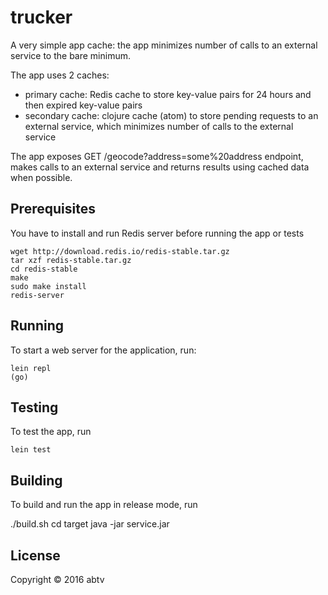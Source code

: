 # trucker

A very simple app cache: the app minimizes number of calls to an external service to the bare minimum.

The app uses 2 caches:
- primary cache: Redis cache to store key-value pairs for 24 hours and then expired key-value pairs
- secondary cache: clojure cache (atom) to store pending requests to an external service, which minimizes number of calls to the external service

The app exposes GET /geocode?address=some%20address endpoint, makes calls to an external service and returns results using cached data when possible.

## Prerequisites

You have to install and run Redis server before running the app or tests

```
wget http://download.redis.io/redis-stable.tar.gz
tar xzf redis-stable.tar.gz
cd redis-stable
make
sudo make install
redis-server
```

## Running

To start a web server for the application, run:

    lein repl
    (go)

## Testing

To test the app, run

    lein test

## Building

To build and run the app in release mode, run

   ./build.sh
   cd target
   java -jar service.jar

## License

Copyright © 2016 abtv
